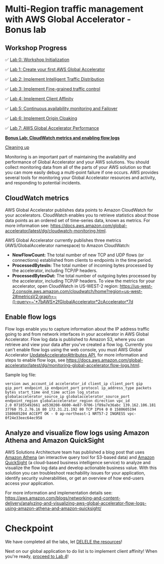 # Multi-Region traffic management with AWS Global Accelerator - Bonus lab

## Workshop Progress
✅ [Lab 0: Workshop Initialization](../lab-0-init)

✅ [Lab 1: Create your first AWS Global Accelerator](../lab-1-create-aws-global-accelerator)

✅ [Lab 2: Implement Intelligent Traffic Distribution](../lab-2-traffic-distribution)

✅ [Lab 3: Implement Fine-grained traffic control](../lab-3-fine-grained-control)

✅ [Lab 4: Implement Client Affinity](../lab-4-client-affinity)

✅ [Lab 5: Continuous availability monitoring and Failover](../lab-5-observability)

✅ [Lab 6: Implement Origin Cloaking](../lab-6-origin-cloaking)

✅ [Lab 7: AWS Global Accelerator Performance](../lab-7-aga-performance)

**[Bonus Lab: CloudWatch metrics and enabling flow logs](../bonus-lab)**

[Cleaning up](../clean-up)

Monitoring is an important part of maintaining the availability and performance of Global Accelerator and your AWS solutions. You should collect monitoring data from all of the parts of your AWS solution so that you can more easily debug a multi-point failure if one occurs. AWS provides several tools for monitoring your Global Accelerator resources and activity, and responding to potential incidents.

## CloudWatch metrics
AWS Global Accelerator publishes data points to Amazon CloudWatch for your accelerators. CloudWatch enables you to retrieve statistics about those data points as an ordered set of time-series data, known as metrics. For more information see: https://docs.aws.amazon.com/global-accelerator/latest/dg/cloudwatch-monitoring.html.

AWS Global Accelerator currently publishes three metrics (AWS/GlobalAccelerator namespace) to Amazon CloudWatch:

* **NewFlowCount:** The total number of new TCP and UDP flows (or connections) established from clients to endpoints in the time period.
* **ProcessedBytesIn:** The total number of incoming bytes processed by the accelerator, including TCP/IP headers.
* **ProcessedBytesOut:** The total number of outgoing bytes processed by the accelerator, including TCP/IP headers.
To view the metrics for your accelerator, open CloudWatch in US-WEST-2 region: https://us-west-2.console.aws.amazon.com/cloudwatch/home?region=us-west-2#metricsV2:graph=~();query=~'*7bAWS*2fGlobalAccelerator*2cAccelerator*7d

## Enable flow logs

Flow logs enable you to capture information about the IP address traffic going to and from network interfaces in your accelerator in AWS Global Accelerator. Flow log data is published to Amazon S3, where you can retrieve and view your data after you've created a flow log. Currently you can't enable flow logs using the web console, you must AWS Global Accelerator [UpdateAcceleratorAttributes API](https://docs.aws.amazon.com/global-accelerator/latest/api/API_UpdateAcceleratorAttributes.html), for more information and steps to enable flow logs, see https://docs.aws.amazon.com/global-accelerator/latest/dg/monitoring-global-accelerator.flow-logs.html.

Sample log file:
```
version aws_account_id accelerator_id client_ip client_port gip gip_port endpoint_ip endpoint_port protocol ip_address_type packets bytes start_time end_time action log_status globalaccelerator_source_ip globalaccelerator_source_port endpoint_region globalaccelerator_region direction vpc_id
2.0 071855492661 ad530208-6600-4e87-9706-1f89a7e36abc 139.162.106.181 37760 75.2.76.16 80 172.31.21.192 80 TCP IPV4 0 0 1580605194 1580605204 ACCEPT OK - 0 ap-northeast-1 NRT57-2 INGRESS vpc-0f24e33eec64ec958
```

## Analyze and visualize flow logs using Amazon Athena and Amazon QuickSight

AWS Solutions Architecture team has published a blog post that uses [Amazon Athena](http://aws.amazon.com/athena) (an interactive query tool for S3-based data) and [Amazon QuickSight](https://aws.amazon.com/quicksight) (a cloud-based business intelligence service) to analyze and visualize the flow log data and develop actionable business value. With this solution you can troubleshoot reachability issues for your application, identify security vulnerabilities, or get an overview of how end-users access your application.

For more information and implementation details see: https://aws.amazon.com/blogs/networking-and-content-delivery/analyzing-and-visualizing-aws-global-accelerator-flow-logs-using-amazon-athena-and-amazon-quicksight/

# Checkpoint

We have completed all the labs, let [DELELE the resources](../clean-up)!

Next on our global application to do list is to implement client affinity! When you're ready, [proceed to Lab 4](../lab-4-client-affinity)!

